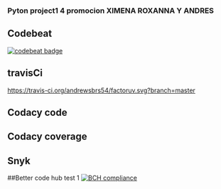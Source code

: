 ### Pyton project1 4 promocion XIMENA  ROXANNA Y ANDRES

## Codebeat
[![codebeat badge](https://codebeat.co/badges/457dad67-7a79-4458-a454-1c4c7917eda1)](https://codebeat.co/projects/github-com-andrewsbrs54-factoruv-master)
## travisCi
https://travis-ci.org/andrewsbrs54/factoruv.svg?branch=master

## Codacy code
## Codacy coverage
## Snyk

##Better code hub test 1
[![BCH compliance](https://bettercodehub.com/edge/badge/andrewsbrs54/factoruv?branch=master)](https://bettercodehub.com/)
